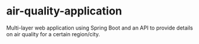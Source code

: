 # air-quality-application
Multi-layer web application using Spring Boot and an API to provide details on air quality for a certain region/city. 
